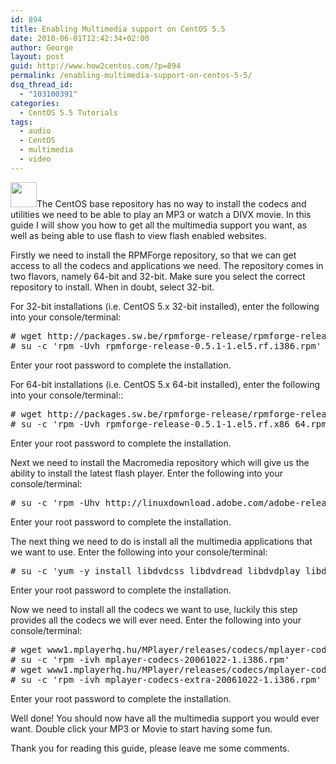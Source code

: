 ```yaml
---
id: 894
title: Enabling Multimedia support on CentOS 5.5
date: 2010-06-01T12:42:34+02:00
author: George
layout: post
guid: http://www.how2centos.com/?p=894
permalink: /enabling-multimedia-support-on-centos-5-5/
dsq_thread_id:
  - "103100391"
categories:
  - CentOS 5.5 Tutorials
tags:
  - audio
  - CentOS
  - multimedia
  - video
---
```

[<img loading="lazy" src="http://www.how2centos.com/wp-content/uploads/2009/05/centos.gif" alt="" title="centos" width="42" height="40" class="alignleft size-full wp-image-225" />](http://www.how2centos.com/wp-content/uploads/2009/05/centos.gif)The CentOS base repository has no way to install the codecs and utilities we need to be able to play an MP3 or watch a DIVX movie. In this guide I will show you how to get all the multimedia support you want, as well as being able to use flash to view flash enabled websites.

Firstly we need to install the RPMForge repository, so that we can get access to all the codecs and applications we need. The repository comes in two flavors, namely 64-bit and 32-bit. Make sure you select the correct repository to install. When in doubt, select 32-bit.

For 32-bit installations (i.e. CentOS 5.x 32-bit installed), enter the following into your console/terminal:  
<!--more-->

<pre class="toolbar:2 nums:false nums-toggle:false theme:github font:droid-sans-mono whitespace-before:1 whitespace-after:1 lang:default decode:true"># wget http://packages.sw.be/rpmforge-release/rpmforge-release-0.5.1-1.el5.rf.i386.rpm
# su -c 'rpm -Uvh rpmforge-release-0.5.1-1.el5.rf.i386.rpm'
</pre>

Enter your root password to complete the installation.

For 64-bit installations (i.e. CentOS 5.x 64-bit installed), enter the following into your console/terminal::

<pre class="toolbar:2 nums:false nums-toggle:false theme:github font:droid-sans-mono whitespace-before:1 whitespace-after:1 lang:default decode:true"># wget http://packages.sw.be/rpmforge-release/rpmforge-release-0.5.1-1.el5.rf.x86_64.rpm
# su -c 'rpm -Uvh rpmforge-release-0.5.1-1.el5.rf.x86_64.rpm'
</pre>

Enter your root password to complete the installation.

Next we need to install the Macromedia repository which will give us the ability to install the latest flash player. Enter the following into your console/terminal:

<pre class="toolbar:2 nums:false nums-toggle:false theme:github font:droid-sans-mono whitespace-before:1 whitespace-after:1 lang:default decode:true"># su -c 'rpm -Uhv http://linuxdownload.adobe.com/adobe-release/adobe-release-i386-1.0-1.noarch.rpm'
</pre>

Enter your root password to complete the installation.

The next thing we need to do is install all the multimedia applications that we want to use. Enter the following into your console/terminal:

<pre class="toolbar:2 nums:false nums-toggle:false theme:github font:droid-sans-mono whitespace-before:1 whitespace-after:1 lang:default decode:true"># su -c 'yum -y install libdvdcss libdvdread libdvdplay libdvdnav lsdvd mplayerplug-in mplayer mplayer-gui compat-libstdc++-33 flash-plugin gstreamer-plugins-bad gstreamer-plugins-ugly'
</pre>

Enter your root password to complete the installation.

Now we need to install all the codecs we want to use, luckily this step provides all the codecs we will ever need. Enter the following into your console/terminal:

<pre class="toolbar:2 nums:false nums-toggle:false theme:github font:droid-sans-mono whitespace-before:1 whitespace-after:1 lang:default decode:true"># wget www1.mplayerhq.hu/MPlayer/releases/codecs/mplayer-codecs-20061022-1.i386.rpm
# su -c 'rpm -ivh mplayer-codecs-20061022-1.i386.rpm'
# wget www1.mplayerhq.hu/MPlayer/releases/codecs/mplayer-codecs-extra-20061022-1.i386.rpm
# su -c 'rpm -ivh mplayer-codecs-extra-20061022-1.i386.rpm'
</pre>

Enter your root password to complete the installation.

Well done! You should now have all the multimedia support you would ever want. Double click your MP3 or Movie to start having some fun.

Thank you for reading this guide, please leave me some comments.
